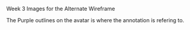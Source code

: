 Week 3 Images for the Alternate Wireframe

The Purple outlines on the avatar is where the annotation is refering to.
